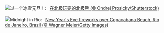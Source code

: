 ![](https://www.bing.com/th?id=OHR.PolarBearSwim_ZH-CN1000349057_UHD.jpg&w=1000)过一个冰雪元旦！:&nbsp;&ensp;[在北极玩耍的北极熊 (© Ondrej Prosicky/Shutterstock)](https://www.bing.com/th?id=OHR.PolarBearSwim_ZH-CN1000349057_UHD.jpg)
<br><br/>
![](https://www.bing.com/th?id=OHR.RioNewYear_EN-US7216341802_UHD.jpg&w=1000)Midnight in Rio:&nbsp;&ensp;[New Year's Eve fireworks over Copacabana Beach, Rio de Janeiro, Brazil (© Wagner Meier/Getty Images)](https://www.bing.com/th?id=OHR.RioNewYear_EN-US7216341802_UHD.jpg)
<br><br/>
